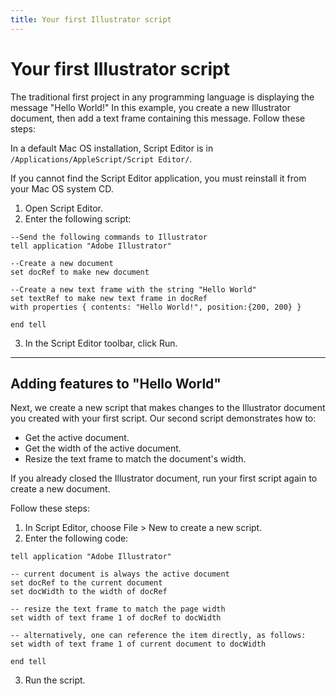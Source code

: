 ```yaml
---
title: Your first Illustrator script
---
```

# Your first Illustrator script

The traditional first project in any programming language is displaying the message "Hello World!" In this example, you create a new Illustrator document, then add a text frame containing this message. Follow these steps:

In a default Mac OS installation, Script Editor is in `/Applications/AppleScript/Script Editor/`.

If you cannot find the Script Editor application, you must reinstall it from your Mac OS system CD.

1. Open Script Editor.
2. Enter the following script:
 ```applescript
 --Send the following commands to Illustrator
 tell application "Adobe Illustrator"

 --Create a new document
 set docRef to make new document

 --Create a new text frame with the string "Hello World"
 set textRef to make new text frame in docRef
 with properties { contents: "Hello World!", position:{200, 200} }

 end tell
 ```
3. In the Script Editor toolbar, click Run.

---

## Adding features to "Hello World"

Next, we create a new script that makes changes to the Illustrator document you created with your first script. Our second script demonstrates how to:

- Get the active document.
- Get the width of the active document.
- Resize the text frame to match the document's width.

If you already closed the Illustrator document, run your first script again to create a new document.

Follow these steps:

1. In Script Editor, choose File > New to create a new script.
2. Enter the following code:
 ```applescript
 tell application "Adobe Illustrator"

 -- current document is always the active document
 set docRef to the current document
 set docWidth to the width of docRef

 -- resize the text frame to match the page width
 set width of text frame 1 of docRef to docWidth

 -- alternatively, one can reference the item directly, as follows:
 set width of text frame 1 of current document to docWidth

 end tell
 ```
3. Run the script.
